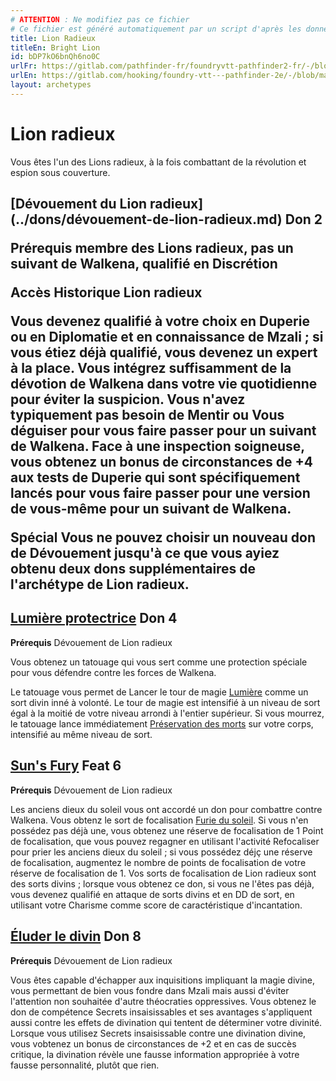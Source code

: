 ```yaml
---
# ATTENTION : Ne modifiez pas ce fichier
# Ce fichier est généré automatiquement par un script d'après les données du module Foundry VTT officiel et de sa traduction
title: Lion Radieux
titleEn: Bright Lion
id: bDP7kO6bnQh6no0C
urlFr: https://gitlab.com/pathfinder-fr/foundryvtt-pathfinder2-fr/-/blob/master/data/archetypes/bDP7kO6bnQh6no0C.htm
urlEn: https://gitlab.com/hooking/foundry-vtt---pathfinder-2e/-/blob/master/packs/data/archetypes.db/bright-lion.json
layout: archetypes
---
```

# Lion radieux

Vous êtes l'un des Lions radieux, à la fois combattant de la révolution et espion sous couverture.

<h2 style="text-align: left;">[Dévouement du Lion radieux](../dons/dévouement-de-lion-radieux.md) Don 2

**Prérequis** membre des Lions radieux, pas un suivant de Walkena, qualifié en Discrétion

**Accès** Historique Lion radieux

Vous devenez qualifié à votre choix en Duperie ou en Diplomatie et en connaissance de Mzali ; si vous étiez déjà qualifié, vous devenez un expert à la place. Vous intégrez suffisamment de la dévotion de Walkena dans votre vie quotidienne pour éviter la suspicion. Vous n'avez typiquement pas besoin de Mentir ou Vous déguiser pour vous faire passer pour un suivant de Walkena. Face à une inspection soigneuse, vous obtenez un bonus de circonstances de +4 aux tests de Duperie qui sont spécifiquement lancés pour vous faire passer pour une version de vous-même pour un suivant de Walkena.

**Spécial** Vous ne pouvez choisir un nouveau don de Dévouement jusqu'à ce que vous ayiez obtenu deux dons supplémentaires de l'archétype de Lion radieux.

## [Lumière protectrice](../dons/lumière-protectrice.md) Don 4

**Prérequis** Dévouement de Lion radieux

Vous obtenez un tatouage qui vous sert comme une protection spéciale pour vous défendre contre les forces de Walkena.

Le tatouage vous permet de Lancer le tour de magie [Lumière](../sorts/lumière.md) comme un sort divin inné à volonté. Le tour de magie est intensifié à un niveau de sort égal à la moitié de votre niveau arrondi à l'entier supérieur. Si vous mourrez, le tatouage lance immédiatement [Préservation des morts](../sorts/préservation-des-morts.md) sur votre corps, intensifié au même niveau de sort.

## [Sun's Fury](../dons/furie-du-soleil.md) Feat 6

**Prérequis** Dévouement de Lion radieux

Les anciens dieux du soleil vous ont accordé un don  pour combattre contre Walkena. Vous obtenz le sort de focalisation [Furie du soleil](../sorts/furie-du-soleil.md). Si vous n'en possédez pas déjà une, vous obtenez une réserve de focalisation de 1 Point de focalisation, que vous pouvez regagner en utilisant l'activité Refocaliser pour prier les anciens dieux du soleil ; si vous possédez déjç une réserve de focalisation, augmentez le nombre de points de focalisation de votre réserve de focalisation de 1. Vos sorts de focalisation de Lion radieux sont des sorts divins ; lorsque vous obtenez ce don, si vous ne l'êtes pas déjà, vous devenez qualifié en attaque de sorts divins et en DD de sort, en utilisant votre Charisme comme score de caractéristique d'incantation.

## [Éluder le divin](../dons/éluder-le-divin.md) Don 8

**Prérequis** Dévouement de Lion radieux

Vous êtes capable d'échapper aux inquisitions impliquant la magie divine, vous permettant de bien vous fondre dans Mzali mais aussi d'éviter l'attention non souhaitée d'autre théocraties oppressives. Vous obtenez le don de compétence <a class="entity-link" data-pack="pf2e.feats-srd" data-id="RiuZT3H4QZIIEQXJ" draggable="true">Secrets insaisissables</a> et ses avantages s'appliquent aussi contre les effets de divination qui tentent de déterminer votre divinité. Lorsque vous utilisez Secrets insaisissable contre une divination divine, vous vobtenez un bonus de circonstances de +2  et en cas de succès critique, la divination révèle une fausse information appropriée à votre fausse personnalité, plutôt que rien.
